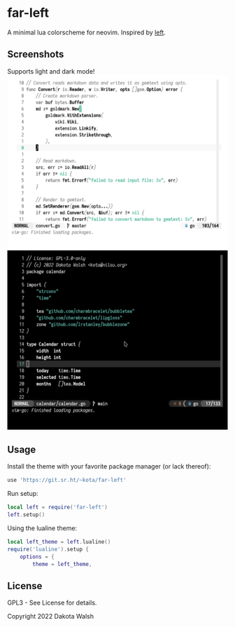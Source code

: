 # far-left
A minimal lua colorscheme for neovim. Inspired by
[left](http://100r.co/site/left.html).

## Screenshots
Supports light and dark mode!
![screenshot 1](1.png)
![screenshot 2](2.png)

## Usage
Install the theme with your favorite package manager (or lack thereof):
```lua
use 'https://git.sr.ht/~kota/far-left'
```

Run setup:
```lua
local left = require('far-left')
left.setup()
```

Using the lualine theme:
```lua
local left_theme = left.lualine()
require('lualine').setup {
	options = {
		theme = left_theme,
```

## License
GPL3 - See License for details.

Copyright 2022 Dakota Walsh

